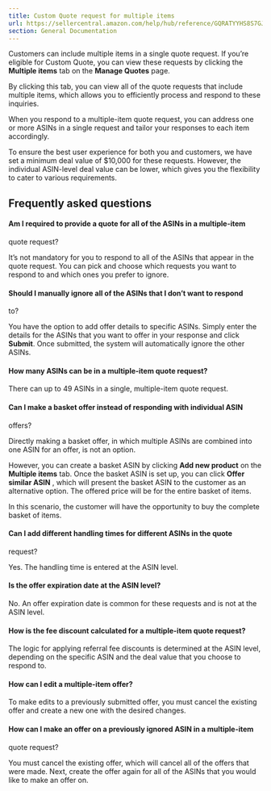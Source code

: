 ```yaml
---
title: Custom Quote request for multiple items
url: https://sellercentral.amazon.com/help/hub/reference/GQRATYYHS8S7GJD4
section: General Documentation
---
```


Customers can include multiple items in a single quote request. If you’re
eligible for Custom Quote, you can view these requests by clicking the
**Multiple items** tab on the **Manage Quotes** page.  
  
By clicking this tab, you can view all of the quote requests that include
multiple items, which allows you to efficiently process and respond to these
inquiries.

When you respond to a multiple-item quote request, you can address one or more
ASINs in a single request and tailor your responses to each item accordingly.

To ensure the best user experience for both you and customers, we have set a
minimum deal value of $10,000 for these requests. However, the individual
ASIN-level deal value can be lower, which gives you the flexibility to cater
to various requirements.

## Frequently asked questions

#### Am I required to provide a quote for all of the ASINs in a multiple-item
quote request?

It’s not mandatory for you to respond to all of the ASINs that appear in the
quote request. You can pick and choose which requests you want to respond to
and which ones you prefer to ignore.

#### Should I manually ignore all of the ASINs that I don’t want to respond
to?

You have the option to add offer details to specific ASINs. Simply enter the
details for the ASINs that you want to offer in your response and click
**Submit**. Once submitted, the system will automatically ignore the other
ASINs.

#### How many ASINs can be in a multiple-item quote request?

There can up to 49 ASINs in a single, multiple-item quote request.

#### Can I make a basket offer instead of responding with individual ASIN
offers?

Directly making a basket offer, in which multiple ASINs are combined into one
ASIN for an offer, is not an option.

However, you can create a basket ASIN by clicking **Add new product** on the
**Multiple items** tab. Once the basket ASIN is set up, you can click **Offer
similar ASIN** , which will present the basket ASIN to the customer as an
alternative option. The offered price will be for the entire basket of items.

In this scenario, the customer will have the opportunity to buy the complete
basket of items.

#### Can I add different handling times for different ASINs in the quote
request?

Yes. The handling time is entered at the ASIN level.

#### Is the offer expiration date at the ASIN level?

No. An offer expiration date is common for these requests and is not at the
ASIN level.

#### How is the fee discount calculated for a multiple-item quote request?

The logic for applying referral fee discounts is determined at the ASIN level,
depending on the specific ASIN and the deal value that you choose to respond
to.

#### How can I edit a multiple-item offer?

To make edits to a previously submitted offer, you must cancel the existing
offer and create a new one with the desired changes.

#### How can I make an offer on a previously ignored ASIN in a multiple-item
quote request?

You must cancel the existing offer, which will cancel all of the offers that
were made. Next, create the offer again for all of the ASINs that you would
like to make an offer on.

